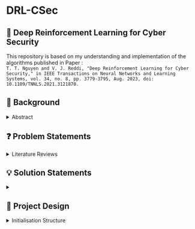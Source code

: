 # DRL-CSec
## 🔐 Deep Reinforcement Learning for Cyber Security 
This repository is based on my understanding and implementation of the algorithms published in Paper : <br>
`T. T. Nguyen and V. J. Reddi, "Deep Reinforcement Learning for Cyber Security," in IEEE Transactions on Neural Networks and Learning Systems, vol. 34, no. 8, pp. 3779-3795, Aug. 2023, doi: 10.1109/TNNLS.2021.3121870.`

## 🔨 Background
<details>
<summary>Abstract</summary><br>
The scale of Internet-connected systems has increased considerably, and these systems are being exposed to cyber attacks more than ever. The complexity and dynamics of cyber attacks require protecting mechanisms to be responsive, adaptive, and large-scale. Machine learning, or more specifi- cally deep reinforcement learning (DRL), methods have been proposed widely to address these issues. By incorporating deep learning into traditional RL, DRL is highly capable of solving complex, dynamic, and especially high-dimensional cyber defense problems. This paper presents a survey of DRL approaches developed for cyber security. We touch on different vital aspects, including DRL-based security methods for cyber-physical systems, autonomous intrusion detection techniques, and multi-agent DRL-based game theory simulations for defense strategies against cyber attacks. Extensive discussions and future research directions on DRL-based cyber security are also given. We expect that this comprehensive review provides the foundations for and facilitates future studies on exploring the potential of emerging DRL to cope with increasingly complex cyber security problems.
</details>

## ❓ Problem Statements
<details>
<summary>Literature Reviews</summary> <br>
  1. DRL In Cyber-Security : A Survey <br> 
  1.a Security Methods for Cyber-Physical Systems <br><br>
  1.b Intrusion Detection Systems<br>
      1.b.a Host Based<br>
      1.b.b Network Based<br><br>
  1.c Game Theory for Cybersecurity<br>
      1.c.a Jamming Attacks<br>
      1.c.b Spoofing Attacks<br>
      1.c.c Malware Attacks<br>
</details>


## 💡 Solution Statements
<details>
  <summary></summary>
</details>

## 🎨 Project Design
<details>
  <summary>Initialisation Structure</summary>
</details>
